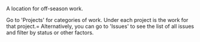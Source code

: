 A location for off-season work.

Go to 'Projects' for categories of work. Under each project is the work for that project.=
Alternatively, you can go to 'Issues' to see the list of all issues and filter by status or other factors.
